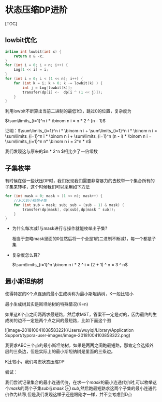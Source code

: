 # 状态压缩DP进阶

[TOC]

## lowbit优化

```cpp
inline int lowbit(int x) {
    return x & -x;
}
for (int i = 0; i < n; i++) {
    Log[1 << i] = i;
}
for (int i = 0; i < (1 << n); i++) {
    for (int k = i; k > 0; k -= lowbit(k) ) {
        int j = Log[lowbit(k)];
        transfer(dp[i] <-  dp[i ^ (1 << j)]);
    }
}
```



利用lowbit不断算出当前二进制的最低1位，跳过0的位置，复杂度为

$\sum\limits_{i=1}^n i * \binom n i   = n * 2 ^ {n - 1}$

 证明：$\sum\limits_{i=1}^n i * \binom n i  + \sum\limits_{i=1}^n i * \binom n i  = \sum\limits_{i=1}^n i * \binom n i   + \sum\limits_{i=1}^n (n - i) * \binom n i  = \sum\limits_{i=1}^n n* \binom n i  = 2^n * n$ 

我们发现这与原来的$n * 2^n $相比少了一倍常数

## 子集枚举 

有时候在做一些状压DP时，我们发现我们需要非常暴力的去枚举一个集合所有的子集来转移，这个时候我们可以采用如下方法

```cpp
for (int mask = 0; mask < (1 << n); mask++) {
    //从大到小枚举子集
    for (int sub = mask; sub; sub = (sub - 1) & mask) {
        transfer(dp[mask], dp[sub],dp[mask ^ sub]);
    }
}
```

- 为什么每次减1与mask进行与操作就能枚举出子集?

  相当于忽略mask里面的0位然后将一个全是1的二进制不断减1，每一个都是子集

- 复杂度怎么算?

  $\sum\limits_{i=1}^n \binom n i * 2 ^ i = (2 + 1) ^ n = 3 ^ n$



## 最小斯坦纳树

使得特定的K个点连通的最小生成树称为最小斯坦纳树，K一般比较小

最小生成树其实是斯坦纳树的特殊情况(K=n)

如果这K个点之间两两求最短路，然后求MST，答案不一定是对的，因为最终的生成树的边不一定是两个点之间的最短路，比如下面这个图

![image-20181004103858322](/Users/wuyiqi/Library/Application Support/typora-user-images/image-20181004103858322.png)

我要求ABC三个点的最小斯坦纳树，如果是两两之间跑最短路，那肯定会选择外层的三条边，但是实际上的最小斯坦纳树是里面的三条边。



K比较小，我们考虑状态压缩DP

尝试：

我们尝试记录集合的最小连通代价，在求一个$mask$的最小连通代价时,可以枚举这个$mask$的两个子集$sub$与$mask \oplus  sub$,然后跑最短路求这两个子集的最小连通代价作为转移,但是我们发现这样子还是跟刚才一样，并不会考虑到D点






